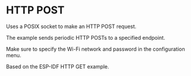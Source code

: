 # HTTP POST

Uses a POSIX socket to make an HTTP POST request.

The example sends periodic HTTP POSTs to a specified endpoint. 

Make sure to specify the Wi-Fi network and password in the configuration menu.

Based on the ESP-IDF HTTP GET example.
